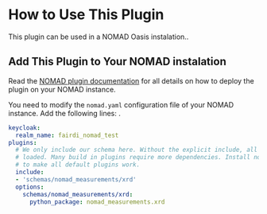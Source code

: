 # How to Use This Plugin

This plugin can be used in a NOMAD Oasis instalation..

## Add This Plugin to Your NOMAD instalation

Read the [NOMAD plugin documentation](https://nomad-lab.eu/prod/v1/staging/docs/plugins/plugins.html#add-a-plugin-to-your-nomad) for all details on how to deploy the plugin on your NOMAD instance.

You need to modify the ```nomad.yaml``` configuration file of your NOMAD instance. Add the following lines: .

```yaml
keycloak:
  realm_name: fairdi_nomad_test
plugins:
  # We only include our schema here. Without the explicit include, all plugins will be
  # loaded. Many build in plugins require more dependencies. Install nomad-lab[parsing]
  # to make all default plugins work.
  include:
  - 'schemas/nomad_measurements/xrd'
  options:
    schemas/nomad_measurements/xrd:
      python_package: nomad_measurements.xrd
```
